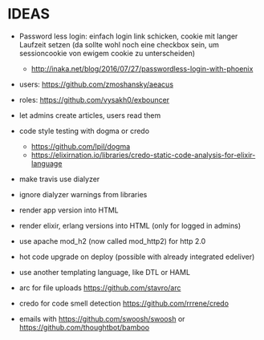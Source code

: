 # IDEAS

- Password less login: einfach login link schicken, cookie mit langer Laufzeit setzen (da sollte wohl noch eine checkbox sein, um sessioncookie von ewigem cookie zu unterscheiden)
  - http://inaka.net/blog/2016/07/27/passwordless-login-with-phoenix
- users: https://github.com/zmoshansky/aeacus
- roles: https://github.com/vysakh0/exbouncer
- let admins create articles, users read them

- code style testing with dogma or credo
  - https://github.com/lpil/dogma
  - https://elixirnation.io/libraries/credo-static-code-analysis-for-elixir-language
- make travis use dialyzer
- ignore dialyzer warnings from libraries

- render app version into HTML
- render elixir, erlang versions into HTML (only for logged in admins)

- use apache mod_h2 (now called mod_http2) for http 2.0
- hot code upgrade on deploy (possible with already integrated edeliver)

- use another templating language, like DTL or HAML
- arc for file uploads https://github.com/stavro/arc
- credo for code smell detection https://github.com/rrrene/credo
- emails with https://github.com/swoosh/swoosh or https://github.com/thoughtbot/bamboo
